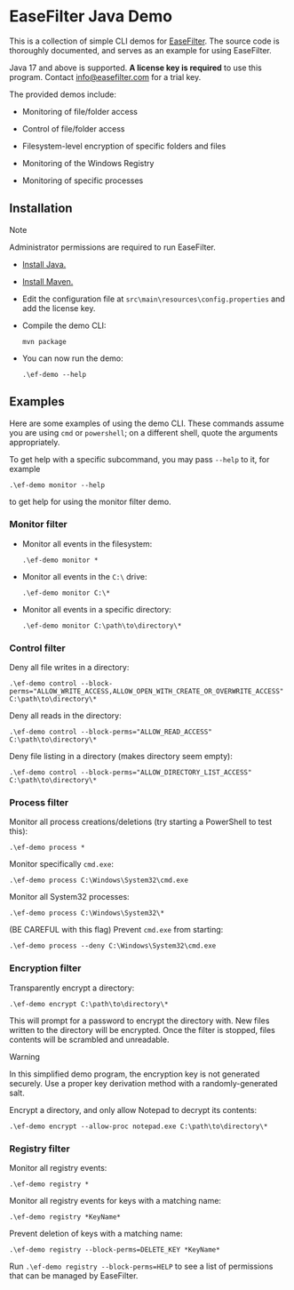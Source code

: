 # EaseFilter Java Demo

This is a collection of simple CLI demos for [EaseFilter](https://easefilter.com).
The source code is thoroughly documented, and serves as an example for using EaseFilter.

Java 17 and above is supported.
**A license key is required** to use this program.
Contact [info@easefilter.com](mailto:info@easefilter.com)
for a trial key.

The provided demos include:

* Monitoring of file/folder access

* Control of file/folder access

* Filesystem-level encryption of specific folders and files

* Monitoring of the Windows Registry

* Monitoring of specific processes

## Installation

> [!NOTE]
> Administrator permissions are required to run EaseFilter.

- [Install Java.](https://learn.microsoft.com/en-us/java/openjdk/install)

- [Install Maven.](https://maven.apache.org/install.html)

- Edit the configuration file at `src\main\resources\config.properties` and add the license key.

- Compile the demo CLI:

  ```
  mvn package
  ```
  
- You can now run the demo:

  ```
  .\ef-demo --help
  ```

## Examples

Here are some examples of using the demo CLI.
These commands assume you are using `cmd` or `powershell`;
on a different shell, quote the arguments appropriately.

To get help with a specific subcommand, you may pass `--help` to it, for example

```
.\ef-demo monitor --help
```

to get help for using the monitor filter demo.

### Monitor filter

- Monitor all events in the filesystem:
  ```
  .\ef-demo monitor *
  ```

- Monitor all events in the `C:\` drive:
  ```
  .\ef-demo monitor C:\*
  ```
  
- Monitor all events in a specific directory:
  ```
  .\ef-demo monitor C:\path\to\directory\*
  ```
  
### Control filter

Deny all file writes in a directory:

  ```
  .\ef-demo control --block-perms="ALLOW_WRITE_ACCESS,ALLOW_OPEN_WITH_CREATE_OR_OVERWRITE_ACCESS" C:\path\to\directory\*
  ```
  
Deny all reads in the directory:

  ```
  .\ef-demo control --block-perms="ALLOW_READ_ACCESS" C:\path\to\directory\*
  ```

Deny file listing in a directory (makes directory seem empty):

  ```
  .\ef-demo control --block-perms="ALLOW_DIRECTORY_LIST_ACCESS" C:\path\to\directory\*
  ```

### Process filter

Monitor all process creations/deletions (try starting a PowerShell to test this):

  ```
  .\ef-demo process *
  ```

Monitor specifically `cmd.exe`:

  ```
  .\ef-demo process C:\Windows\System32\cmd.exe
  ```

Monitor all System32 processes:

  ```
  .\ef-demo process C:\Windows\System32\*
  ```

(BE CAREFUL with this flag) Prevent `cmd.exe` from starting:

  ```
  .\ef-demo process --deny C:\Windows\System32\cmd.exe
  ```

### Encryption filter

Transparently encrypt a directory:

  ```
  .\ef-demo encrypt C:\path\to\directory\*
  ```

This will prompt for a password to encrypt the directory with.
New files written to the directory will be encrypted.
Once the filter is stopped, files contents will be scrambled and unreadable.

> [!WARNING]
> In this simplified demo program, the encryption key is not generated securely.
> Use a proper key derivation method with a randomly-generated salt.

Encrypt a directory, and only allow Notepad to decrypt its contents:

  ```
  .\ef-demo encrypt --allow-proc notepad.exe C:\path\to\directory\*
  ```
  
### Registry filter

Monitor all registry events:

  ```
  .\ef-demo registry *
  ```

Monitor all registry events for keys with a matching name:

  ```
  .\ef-demo registry *KeyName*
  ```

Prevent deletion of keys with a matching name:

  ```
  .\ef-demo registry --block-perms=DELETE_KEY *KeyName*
  ```
  
Run `.\ef-demo registry --block-perms=HELP` to see a list of permissions that can be managed by EaseFilter.
